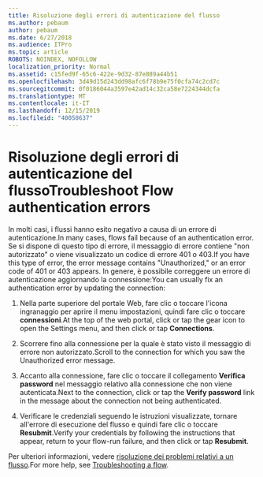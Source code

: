 ```yaml
---
title: Risoluzione degli errori di autenticazione del flusso
ms.author: pebaum
author: pebaum
ms.date: 6/27/2018
ms.audience: ITPro
ms.topic: article
ROBOTS: NOINDEX, NOFOLLOW
localization_priority: Normal
ms.assetid: c15fed9f-65c6-422e-9d32-87e889a44b51
ms.openlocfilehash: 3d49d15d243dd98afc6f78b9e75f0cfa74c2cd7c
ms.sourcegitcommit: 0f0186044a3597e42ad14c32ca58e7224344dcfa
ms.translationtype: MT
ms.contentlocale: it-IT
ms.lasthandoff: 12/15/2019
ms.locfileid: "40050637"
---
```

# <a name="troubleshoot-flow-authentication-errors"></a><span data-ttu-id="7ccd6-102">Risoluzione degli errori di autenticazione del flusso</span><span class="sxs-lookup"><span data-stu-id="7ccd6-102">Troubleshoot Flow authentication errors</span></span>

<span data-ttu-id="7ccd6-103">In molti casi, i flussi hanno esito negativo a causa di un errore di autenticazione.</span><span class="sxs-lookup"><span data-stu-id="7ccd6-103">In many cases, flows fail because of an authentication error.</span></span> <span data-ttu-id="7ccd6-104">Se si dispone di questo tipo di errore, il messaggio di errore contiene "non autorizzato" o viene visualizzato un codice di errore 401 o 403.</span><span class="sxs-lookup"><span data-stu-id="7ccd6-104">If you have this type of error, the error message contains "Unauthorized," or an error code of 401 or 403 appears.</span></span> <span data-ttu-id="7ccd6-105">In genere, è possibile correggere un errore di autenticazione aggiornando la connessione:</span><span class="sxs-lookup"><span data-stu-id="7ccd6-105">You can usually fix an authentication error by updating the connection:</span></span>
  
1. <span data-ttu-id="7ccd6-106">Nella parte superiore del portale Web, fare clic o toccare l'icona ingranaggio per aprire il menu impostazioni, quindi fare clic o toccare **connessioni**.</span><span class="sxs-lookup"><span data-stu-id="7ccd6-106">At the top of the web portal, click or tap the gear icon to open the Settings menu, and then click or tap **Connections**.</span></span>
    
2. <span data-ttu-id="7ccd6-107">Scorrere fino alla connessione per la quale è stato visto il messaggio di errore non autorizzato.</span><span class="sxs-lookup"><span data-stu-id="7ccd6-107">Scroll to the connection for which you saw the Unauthorized error message.</span></span>
    
3. <span data-ttu-id="7ccd6-108">Accanto alla connessione, fare clic o toccare il collegamento **Verifica password** nel messaggio relativo alla connessione che non viene autenticata.</span><span class="sxs-lookup"><span data-stu-id="7ccd6-108">Next to the connection, click or tap the **Verify password** link in the message about the connection not being authenticated.</span></span> 
    
4. <span data-ttu-id="7ccd6-109">Verificare le credenziali seguendo le istruzioni visualizzate, tornare all'errore di esecuzione del flusso e quindi fare clic o toccare **Resubmit**.</span><span class="sxs-lookup"><span data-stu-id="7ccd6-109">Verify your credentials by following the instructions that appear, return to your flow-run failure, and then click or tap **Resubmit**.</span></span>
    
<span data-ttu-id="7ccd6-110">Per ulteriori informazioni, vedere [risoluzione dei problemi relativi a un flusso](https://go.microsoft.com/fwlink/?linkid=872110).</span><span class="sxs-lookup"><span data-stu-id="7ccd6-110">For more help, see [Troubleshooting a flow](https://go.microsoft.com/fwlink/?linkid=872110).</span></span>
  

